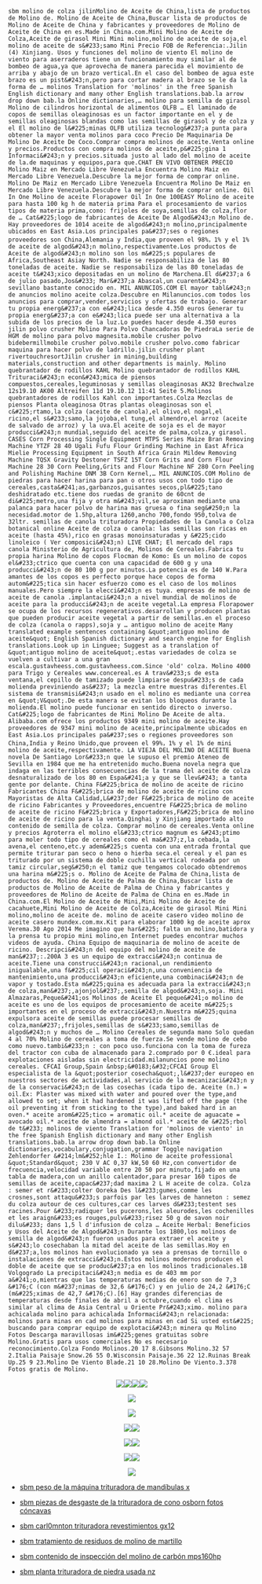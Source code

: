 
```
sbm molino de colza jilinMolino de Aceite de China,lista de productos de Molino de. Molino de Aceite de China,Buscar lista de productos de Molino de Aceite de China y fabricantes y proveedores de Molino de Aceite de China en es.Made in China.com.Mini Molino de Aceite de Colza,Aceite de girasol Mini Mini molino,molino de aceite de soja,el molino de aceite de s&#233;samo Mini Precio FOB de Referencia:.Jilin (4) Xinjiang. Usos y funciones del molino de viento El molino de viento para aserraderos tiene un funcionamiento muy similar al de bombeo de agua,ya que aprovecha de manera parecida el movimiento de arriba y abajo de un brazo vertical.En el caso del bombeo de agua este brazo es un pist&#243;n,pero para cortar madera al brazo se le da la forma de … molinos Translation for 'molinos' in the free Spanish English dictionary and many other English translations.bab.la arrow drop down bab.la Online dictionaries,… molino para semilla de girasol Molino de cilindros horizontal de alimentos OLFB … El laminado de copos de semillas oleaginosas es un factor importante en el y de semillas oleaginosas blandas como las semillas de girasol y de colza y el El molino de l&#225;minas OLFB utiliza tecnolog&#237;a punta para obtener la mayor venta molinos para coco Precio De Maquinaria De Molino De Aceite De Coco.Comprar compra molinos de aceite.Venta online y precios.Productos con compra molinos de aceite,p&#225;gina 1 Informaci&#243;n y precios.situada justo al lado del molino de aceite de la.de maquinas y equipos,para que.CHAT EN VIVO OBTENER PRECIO Molino Maiz en Mercado Libre Venezuela Encuentra Molino Maiz en Mercado Libre Venezuela.Descubre la mejor forma de comprar online. Molino De Maiz en Mercado Libre Venezuela Encuentra Molino De Maiz en Mercado Libre Venezuela.Descubre la mejor forma de comprar online. Oil In One Molino de aceite Florapower Oil In One 100EASY Molino de aceite para hasta 100 kg h de materia prima Para el procesamiento de varios tipos de materia prima,como: frijoles de soya,semillas de colza,flor de … Cat&#225;logo de fabricantes de Aceite De Algod&#243;n Molino de. Hay proveedores de 1014 aceite de algod&#243;n molino,principalmente ubicados en East Asia.Los principales pa&#237;ses o regiones proveedores son China,Alemania y India,que proveen el 98%，1% y el 1% de aceite de algod&#243;n molino,respectivamente.Los productos de Aceite de algod&#243;n molino son los m&#225;s populares de Africa,Southeast Asiay North. Nadie se responsabiliza de las 80 toneladas de aceite. Nadie se responsabiliza de las 80 toneladas de aceite t&#243;xico depositadas en un molino de Marchena.El d&#237;a 6 de julio pasado,Jos&#233; Mar&#237;a Abascal,un cuarent&#243;n sevillano bastante conocido en. MIL ANUNCIOS.COM El mayor tabl&#243;n de anuncios molino aceite colza.Descubre en Milanuncios.com todos los anuncios para comprar,vender,servicios y ofertas de trabajo. Generar tu propia energ&#237;a con e&#243;lica desde 4.350 euros Generar tu propia energ&#237;a con e&#243;lica puede ser una alternativa a la subida de los precios de la luz.Lo puedes hacer desde 4.350 euros jilin polvo crusher Molino Para Polvo Chancadoras De PiedraLa serie de HGM de molino para polvo magnesita.mobile crusher polvo bidebermillmobile crusher polvo.mobile crusher polvo.como fabricar maquina para hacer polvo de ladrillo.jilin crusher plant rivertouchresortJilin crusher in mining,building materials,construction and other departments is mainly. Molino quebrantador de rodillos KAHL Molino quebrantador de rodillos KAHL Trituraci&#243;n econ&#243;mica de piensos compuestos,cereales,leguminosas y semillas oleaginosas AK32 Brechwalze 12s19.10 AK00 Altreifen 11d 19.10.12 11:41 Seite 5.Molinos quebrantadores de rodillos Kahl con importantes.Colza Mezclas de piensos Planta oleaginosa Otras plantas oleaginosas son el c&#225;rtamo,la colza (aceite de canola),el olivo,el nogal,el ricino,el s&#233;samo,la jojoba,el tung,el almendro,el arroz (aceite de salvado de arroz) y la uva.El aceite de soja es el de mayor producci&#243;n mundial,seguido del aceite de palma,colza,y girasol. CASES Corn Processing Single Equipment MTPS Series Maize Bran Removing Machine YTZF 28 40 Ugali Fufu Flour Grinding Machine in East Africa Mielie Processing Equipment in South Africa Grain Mildew Removing Machine TQSX Gravity Destoner TSFZ 15T Corn Grits and Corn Flour Machine 28 30 Corn Peeling,Grits and Flour Machine NF 280 Corn Peeling and Polishing Machine DNM 3B Corn Kernel,… MIL ANUNCIOS.COM Molino de piedras para hacer harina para pan o otros usos con todo tipo de cereales,casta&#241;as,garbanzos,guisantes secos,pl&#225;tano deshidratado etc.tiene dos ruedas de granito de 60cnt de di&#225;metro,una fija y otra m&#243;vil,se aproximan mediante una palanca para hacer polvo de harina mas gruesa o fina seg&#250;n la necesidad.motor de 1.5hp,altura 1260,ancho 700,fondo 950,tolva de 32ltr. semillas de canola trituradora Propiedades de la Canola o Colza botanical online Aceite de colza o canola: las semillas son ricas en aceite (hasta 45%),rico en grasas monoinsaturadas y &#225;cido linoleico ( Ver composici&#243;n) LIVE CHAT; El mercado del raps canola Ministerio de Agricultura de, Molinos de Cereales.Fabrica tu propia harina Molino de copos Flocman de Komo: Es un molino de copos el&#233;ctrico que cuenta con una capacidad de 600 g y una producci&#243;n de 80 100 g por minutos.La potencia es de 140 W.Para amantes de los copos es perfecto porque hace copos de forma autom&#225;tica sin hacer esfuerzo como es el caso de los molinos manuales.Pero siempre la elecci&#243;n es tuya. empresas de molino de aceite de canola .implantaci&#243;n a nivel mundial de molinos de aceite para la producci&#243;n de aceite vegetal.La empresa Florapower se ocupa de los recursos regenerativos.desarrollan y producen plantas que pueden producir aceite vegetal a partir de semillas.en el proceso de colza (canola o rapps),soja y … antiguo molino de aceite Many translated example sentences containing &quot;antiguo molino de aceite&quot; English Spanish dictionary and search engine for English translations.Look up in Linguee; Suggest as a translation of &quot;antiguo molino de aceite&quot;.estas variedades de colza se vuelven a cultivar a una gran escala.gustavheess.com.gustavheess.com.Since 'old' colza. Molino 4000 para Trigo y Cereales www.concereal.es A trav&#233;s de esta ventana,el cepillo de tamizado puede limpiarse despu&#233;s de cada molienda previniendo as&#237; la mezcla entre muestras diferentes.El sistema de transmisi&#243;n usado en el molino es mediante una correa en &quot;V&quot;.De esta manera se evitan los bloqueos durante la molienda.El molino puede funcionar en sentido directo o inverso. Cat&#225;logo de fabricantes de Mini Molino De Aceite de alta. Alibaba.com ofrece los productos 9349 mini molino de aceite.Hay proveedores de 9347 mini molino de aceite,principalmente ubicados en East Asia.Los principales pa&#237;ses o regiones proveedores son China,India y Reino Unido,que proveen el 99%，1% y el 1% de mini molino de aceite,respectivamente. LA VIEJA DEL MOLINO DE ACEITE Buena novela De Santiago Lor&#233;n que le supuso el premio Ateneo de Sevilla en 1984 que me ha entretenido mucho.Buena novela negra que indaga en las terribles consecuencias de la trama del aceite de colza desnaturalizado de los 80 en Espa&#241;a y que se llev&#243; a tanta gente por delante. China F&#225;brica de molino de aceite de ricino Fabricantes China F&#225;brica de molino de aceite de ricino con Mayoristas de Alta Calidad,L&#237;der F&#225;brica de molino de aceite de ricino Fabricantes y Proveedores,encuentre F&#225;brica de molino de aceite de ricino F&#225;brica y Exportadores,F&#225;brica de molino de aceite de ricino para la venta.Qinghai y Xinjiang importado alto contenido de semilla de colza. Comprar molino de cereales.Venta online y precios Agroterra el molino el&#233;ctrico magnum es &#243;ptimo para moler todo tipo de cereales como el ma&#237;z,la cebada,la avena,el centeno,etc.y adem&#225;s cuenta con una entrada frontal que permite triturar pan seco o heno o hierba seca.el cereal y el pan es triturado por un sistema de doble cuchilla vertical rodeada por un tamiz circular,seg&#250;n el tamiz que tengamos colocado obtendremos una harina m&#225;s o. Molino de Aceite de Palma de China,lista de productos de. Molino de Aceite de Palma de China,Buscar lista de productos de Molino de Aceite de Palma de China y fabricantes y proveedores de Molino de Aceite de Palma de China en es.Made in China.com.El Molino de Aceite de Mini,Mini Molino de Aceite de cacahuete,Mini Molino de Aceite de Colza,Aceite de girasol Mini Mini molino,molino de aceite de. molino de aceite casero video molino de aceite casero mundex.com.mx.Kit para elaborar 1000 kg de aceite aprox Verema.30 Ago 2014 Me imagino que har&#225; falta un molino,batidora y la prensa tu propio mini molino,en Internet puedes encontrar muchos videos de ayuda. China Equipo de maquinaria de molino de aceite de ricino. Descripci&#243;n del equipo del molino de aceite de man&#237;:.200A 3 es un equipo de extracci&#243;n continua de aceite.Tiene una construcci&#243;n racional,un rendimiento inigualable,una f&#225;cil operaci&#243;n,una conveniencia de mantenimiento,una producci&#243;n eficiente,una combinaci&#243;n de vapor y tostado.Esta m&#225;quina es adecuada para la extracci&#243;n de colza,man&#237;,ajonjol&#237;,semilla de algod&#243;n,soja. Mini Almazaras,Peque&#241;os Molinos de Aceite El peque&#241;o molino de aceite es uno de los equipos de procesamiento de aceite m&#225;s importantes en el proceso de extracci&#243;n.Nuestra m&#225;quina expulsora aceite de semillas puede procesar semillas de colza,man&#237;,frijoles,semillas de s&#233;samo,semillas de algod&#243;n y muchos de … Molino Cereales de segunda mano Solo quedan 4 al 70% Molino de cereales a toma de fuerza.Se vende molino de cebo como nuevo.tambi&#233;n : con poco uso.funciona con la toma de fureza del tractor con cuba de almacenado para 2.comprado por 0 €.ideal para explotaciones aisladas sin electricidad.milanuncios pone molino cereales. CFCAI Group,Spain &nbsp;&#0183;&#32;CFCAI Group El especialista de la &quot;posterior cosecha&quot;,l&#237;der europeo en nuestros sectores de actividades,al servicio de la mecanizaci&#243;n y de la conservaci&#243;n de las cosechas (cada tipo de. Aceite (n.) = oil.Ex: Plaster was mixed with water and poured over the type,and allowed to set; when it had hardened it was lifted off the page (the oil preventing it from sticking to the type),and baked hard in an oven.* aceite arom&#225;tico = aromatic oil.* aceite de aguacate = avocado oil.* aceite de almendra = almond oil.* aceite de &#225;rbol de t&#233; molinos de viento Translation for 'molinos de viento' in the free Spanish English dictionary and many other English translations.bab.la arrow drop down bab.la Online dictionaries,vocabulary,conjugation,grammar Toggle navigation Zehlendorfer &#214;lm&#252;hle I.: Molino de aceite professional &quot;Standard&quot; 230 V AC 0,37 kW,50 60 Hz,con convertidor de frecuencia,velocidad variable entre 20 50 por minuto,fijado en una tabla de madera,con un anillo calentador,para presar 160 tipos de semillas de aceite,capac&#237;dad maxima 2 L H aceite de colza. Colza : semer et r&#233;colter Ooreka Des l&#233;gumes,comme les crosnes,sont attaqu&#233;s parfois par les larves de hanneton : semez du colza autour de ces cultures,car ces larves d&#233;testent ses racines.Pour &#233;radiquer les pucerons,les aleurodes,les cochenilles et les araign&#233;es rouges,pulv&#233;risez 50 g de savon noir dilu&#233; dans 1,5 l d'infusion de colza … Aceite Herbal: Beneficios y Usos del Aceite de Algod&#243;n Durante los 1800,los molinos de semilla de algod&#243;n fueron usados para extraer el aceite y s&#243;lo cosechaban la mitad del aceite de las semillas.Hoy en d&#237;a,los molinos han evolucionado ya sea a prensas de tornillo o instalaciones de extracci&#243;n.Estos molinos modernos producen el doble de aceite que se produc&#237;a en los molinos tradicionales.18 Volgogrado La precipitaci&#243;n media es de 403 mm por a&#241;o,mientras que las temperaturas medias de enero son de 7,3 &#176;C (con m&#237;nimas de 32,6 &#176;C) y en julio de 24,2 &#176;C (m&#225;ximas de 42,7 &#176;C).[6] Hay grandes diferencias de temperaturas desde finales de abril a octubre,cuando el clima es similar al clima de Asia Central u Oriente Pr&#243;ximo. molino para achicalada molino para achicalada Informaci&#243;n relacionada: molinos para minas en cad molinos para minas en cad Si usted est&#225; buscando para comprar equipo de explotaci&#243;n minera qu Molino Fotos Descarga maravillosas im&#225;genes gratuitas sobre Molino.Gratis para usos comerciales No es necesario reconocimiento.Colza Fondo Molinos.20 17 8.Gibsons Molino.32 57 2.Italia Paisaje Snow.26 55 0.Wisconsin Paisaje.36 22 12.Ruinas Break Up.25 9 23.Molino De Viento Blade.21 10 28.Molino De Viento.3.378 Fotos gratis de Molino. 
```

<div align="center">

<a href="https://es-mill.shibang-china.com/github&k=sbm+molino+de+colza+jilin"><img src="https://static.shibang-china.com/es/mill/index.jpg"></a><a href="https://es-mill.shibang-china.com/materials.htmlgithub&k=sbm+molino+de+colza+jilin"><img src="https://static.shibang-china.com/es/mill/materials.jpg"></a><a href="https://es-mill.shibang-china.com/about.htmlgithub&k=sbm+molino+de+colza+jilin"><img src="https://static.shibang-china.com/es/mill/about.jpg"></a><a href="https://es-mill.shibang-china.com/contact.htmlgithub&k=sbm+molino+de+colza+jilin"><img src="https://static.shibang-china.com/es/mill/contact.jpg"></a>

<a href="https://es-mill.shibang-china.com/github&k=sbm+molino+de+colza+jilin"><img src="https://static.shibang-china.com/es/mill/banner.jpg"></a>

<a href="https://swt.shibang-china.com/github&k=sbm+molino+de+colza+jilin"><img src="https://static.shibang-china.com/es/mill/chat.jpg"></a>

<a href="https://es-mill.shibang-china.com/products/vertical-roller-mill.htmlgithub&k=sbm+molino+de+colza+jilin"><img src="https://static.shibang-china.com/es/mill/vertical.jpg"></a><a href="https://es-mill.shibang-china.com/products/raymond-mill.htmlgithub&k=sbm+molino+de+colza+jilin"><img src="https://static.shibang-china.com/es/mill/raymond.jpg"></a>

<a href="https://es-mill.shibang-china.com/products/ultrafine-grinding-mill.htmlgithub&k=sbm+molino+de+colza+jilin"><img src="https://static.shibang-china.com/es/mill/ultrafine.jpg"></a><a href="https://es-mill.shibang-china.com/products/trapezium-grinding-mill.htmlgithub&k=sbm+molino+de+colza+jilin"><img src="https://static.shibang-china.com/es/mill/trapezium.jpg"></a>

<a href="https://es-mill.shibang-china.com/products/ball-mill.htmlgithub&k=sbm+molino+de+colza+jilin"><img src="https://static.shibang-china.com/es/mill/ball.jpg"></a><a href="https://es-mill.shibang-china.com/products/hammer-mill.htmlgithub&k=sbm+molino+de+colza+jilin"><img src="https://static.shibang-china.com/es/mill/hammer.jpg"></a>

<a href="https://swt.shibang-china.com/github&k=sbm+molino+de+colza+jilin"><img src="https://static.shibang-china.com/es/mill/case.jpg"></a>

</div>


* [sbm peso de la máquina trituradora de mandíbulas x](sbm%20peso%20de%20la%20m%C3%A1quina%20trituradora%20de%20mand%C3%ADbulas%20x.md)

* [sbm piezas de desgaste de la trituradora de cono osborn fotos cóncavas](sbm%20piezas%20de%20desgaste%20de%20la%20trituradora%20de%20cono%20osborn%20fotos%20c%C3%B3ncavas.md)

* [sbm carl0mnton trituradora revestimientos gx12](sbm%20carl0mnton%20trituradora%20revestimientos%20gx12.md)

* [sbm tratamiento de residuos de molino de martillo](sbm%20tratamiento%20de%20residuos%20de%20molino%20de%20martillo.md)

* [sbm contenido de inspección del molino de carbón mps160hp](sbm%20contenido%20de%20inspecci%C3%B3n%20del%20molino%20de%20carb%C3%B3n%20mps160hp.md)

* [sbm planta trituradora de piedra usada nz](sbm%20planta%20trituradora%20de%20piedra%20usada%20nz.md)